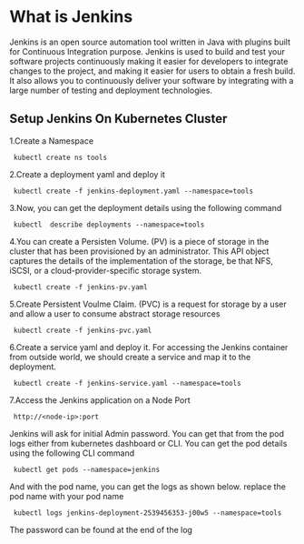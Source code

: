 # What is Jenkins

Jenkins is an open source automation tool written in Java with plugins built for Continuous Integration purpose. Jenkins is used to build and test your software projects continuously making it easier for developers to integrate changes to the project, and making it easier for users to obtain a fresh build. It also allows you to continuously deliver your software by integrating with a large number of testing and deployment technologies.

## Setup Jenkins On Kubernetes Cluster

1.Create a Namespace
```   
 kubectl create ns tools
```
2.Create a deployment yaml and deploy it
```
 kubectl create -f jenkins-deployment.yaml --namespace=tools
```
3.Now, you can get the deployment details using the following command
```
 kubectl  describe deployments --namespace=tools
```
4.You can create a Persisten Volume. (PV) is a piece of storage in the cluster that has been provisioned by an administrator. This API object captures the details of the implementation of the storage, be that NFS, iSCSI, or a cloud-provider-specific storage system.
```
 kubectl create -f jenkins-pv.yaml
```
5.Create Persistent Voulme Claim. (PVC) is a request for storage by a user and allow a user to consume abstract storage resources
```
 kubectl create -f jenkins-pvc.yaml
 ```
6.Create a service yaml and deploy it. For accessing the Jenkins container from outside world, we should create a service and map it to the deployment.
```
 kubectl create -f jenkins-service.yaml --namespace=tools
```
7.Access the Jenkins application on a Node Port
```
 http://<node-ip>:port
```
Jenkins will ask for initial Admin password. You can get that from the pod logs either from kubernetes dashboard or  CLI. You can get the pod details using the following CLI command
```
 kubectl get pods --namespace=jenkins
```
And with the pod name, you can get the logs as shown below. replace the pod name with your pod name
```
 kubectl logs jenkins-deployment-2539456353-j00w5 --namespace=tools
```
The password can be found at the end of the log





